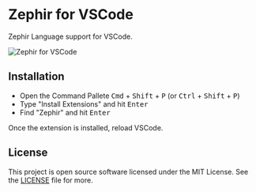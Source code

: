 # Zephir for VSCode

Zephir Language support for VSCode.

![Zephir for VSCode](https://user-images.githubusercontent.com/1256298/34313929-afbbe4bc-e777-11e7-9b00-35e4b7cea164.png)

## Installation

* Open the Command Pallete <kbd>Cmd</kbd> + <kbd>Shift</kbd> + <kbd>P</kbd>
  (or <kbd>Ctrl</kbd> + <kbd>Shift</kbd> + <kbd>P</kbd>)
* Type "Install Extensions" and hit <kbd>Enter</kbd>
* Find "Zephir" and hit <kbd>Enter</kbd>

Once the extension is installed, reload VSCode.

## License

This project is open source software licensed under the MIT License.
See the [LICENSE](hhttps://github.com/zephir-lang/zephir-vscode/blob/master/LICENSE) file for more.